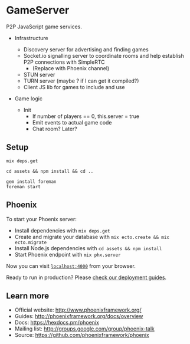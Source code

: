 # GameServer

P2P JavaScript game services.

* Infrastructure
  * Discovery server for advertising and finding games
  * Socket.io signalling server to coordinate rooms and help establish P2P connections with SimpleRTC
    * (Replace with Phoenix channel)
  * STUN server
  * TURN server (maybe ? if I can get it compiled?)
  * Client JS lib for games to include and use

* Game logic
  * Init
    * If number of players == 0, this.server = true
    * Emit events to actual game code
    * Chat room? Later?

## Setup

```
mix deps.get

cd assets && npm install && cd ..

gem install foreman
foreman start
```


## Phoenix

To start your Phoenix server:

  * Install dependencies with `mix deps.get`
  * Create and migrate your database with `mix ecto.create && mix ecto.migrate`
  * Install Node.js dependencies with `cd assets && npm install`
  * Start Phoenix endpoint with `mix phx.server`

Now you can visit [`localhost:4000`](http://localhost:4000) from your browser.

Ready to run in production? Please [check our deployment guides](http://www.phoenixframework.org/docs/deployment).

## Learn more

  * Official website: http://www.phoenixframework.org/
  * Guides: http://phoenixframework.org/docs/overview
  * Docs: https://hexdocs.pm/phoenix
  * Mailing list: http://groups.google.com/group/phoenix-talk
  * Source: https://github.com/phoenixframework/phoenix
